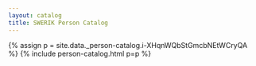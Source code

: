 ```yaml
---
layout: catalog
title: SWERIK Person Catalog
---
```

{% assign p = site.data._person-catalog.i-XHqnWQbStGmcbNEtWCryQA %}
{% include person-catalog.html p=p %}

